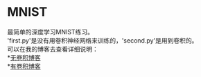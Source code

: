 # MNIST
最简单的深度学习MNIST练习。<br>
  'first.py'是没有用卷积神经网络来训练的，'second.py'是用到卷积的。<br>
  可以在我的博客去查看详细说明：<br>
  *[无卷积博客](https://blog.csdn.net/scopperil/article/details/80255061)<br>
  *[有卷积博客](https://blog.csdn.net/scopperil/article/details/80265219)
